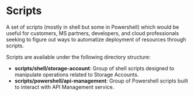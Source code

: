 # Scripts

A set of scripts (mostly in shell but some in Powershell) which would be useful for customers, MS partners, developers, and cloud professionals seeking to figure out ways to automatize deployment of resources through scripts.

Scripts are available under the following directory structure:

* **scripts/shell/storage-account**: Group of shell scripts designed to manipulate operations related to Storage Accounts.
* **scripts/powershell/api-management**: Group of Powershell scripts built to interact with API Management service.
